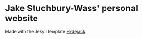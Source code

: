# Jake Stuchbury-Wass' personal website

Made with the Jekyll template [Hydejack](https://hydejack.com/).